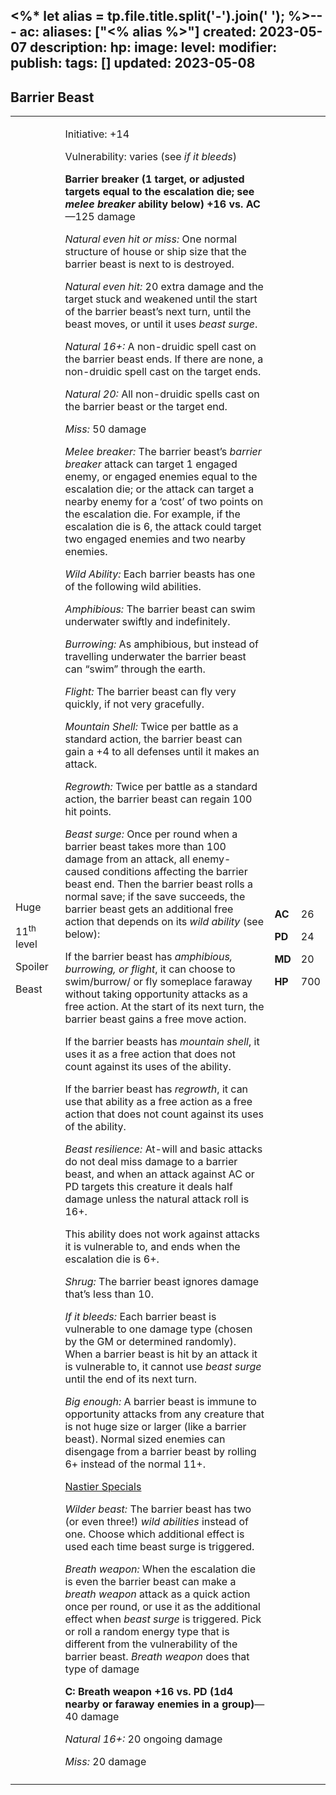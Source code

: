 <%* let alias = tp.file.title.split('-').join(' '); %>---
ac: 
aliases: ["<% alias %>"]
created: 2023-05-07
description: 
hp: 
image: 
level: 
modifier: 
publish: 
tags: []
updated: 2023-05-08
---

## Barrier Beast

<table>
<colgroup>
<col style="width: 16%" />
<col style="width: 71%" />
<col style="width: 5%" />
<col style="width: 6%" />
</colgroup>
<tbody>
<tr class="odd">
<td><p>Huge</p>
<p>11<sup>th</sup> level</p>
<p>Spoiler</p>
<p>Beast</p></td>
<td><p>Initiative: +14</p>
<p>Vulnerability: varies (see <em>if it bleeds</em>)</p>
<p><strong>Barrier breaker (1 target, or adjusted targets equal to the
escalation die; see <em>melee breaker</em> ability below) +16 vs.
AC</strong>—125 damage</p>
<p><em>Natural even hit or miss:</em> One normal structure of house or
ship size that the barrier beast is next to is destroyed.</p>
<p><em>Natural even hit:</em> 20 extra damage and the target stuck and
weakened until the start of the barrier beast’s next turn, until the
beast moves, or until it uses <em>beast surge</em>.</p>
<p><em>Natural 16+:</em> A non-druidic spell cast on the barrier beast
ends. If there are none, a non-druidic spell cast on the target
ends.</p>
<p><em>Natural 20:</em> All non-druidic spells cast on the barrier beast
or the target end.</p>
<p><em>Miss:</em> 50 damage</p>
<p><em>Melee breaker:</em> The barrier beast’s <em>barrier breaker</em>
attack can target 1 engaged enemy, or engaged enemies equal to the
escalation die; or the attack can target a nearby enemy for a ‘cost’ of
two points on the escalation die. For example, if the escalation die is
6, the attack could target two engaged enemies and two nearby
enemies.</p>
<p><em>Wild Ability:</em> Each barrier beasts has one of the following
wild abilities.</p>
<p><em>Amphibious:</em> The barrier beast can swim underwater swiftly
and indefinitely.</p>
<p><em>Burrowing:</em> As amphibious, but instead of travelling
underwater the barrier beast can “swim” through the earth.</p>
<p><em>Flight:</em> The barrier beast can fly very quickly, if not very
gracefully.</p>
<p><em>Mountain Shell:</em> Twice per battle as a standard action, the
barrier beast can gain a +4 to all defenses until it makes an
attack.</p>
<p><em>Regrowth:</em> Twice per battle as a standard action, the barrier
beast can regain 100 hit points.</p>
<p><em>Beast surge:</em> Once per round when a barrier beast takes more
than 100 damage from an attack, all enemy-caused conditions affecting
the barrier beast end. Then the barrier beast rolls a normal save; if
the save succeeds, the barrier beast gets an additional free action that
depends on its <em>wild ability</em> (see below):</p>
<p>If the barrier beast has <em>amphibious, burrowing, or flight</em>,
it can choose to swim/burrow/ or fly someplace faraway without taking
opportunity attacks as a free action. At the start of its next turn, the
barrier beast gains a free move action.</p>
<p>If the barrier beasts has <em>mountain shell</em>, it uses it as a
free action that does not count against its uses of the ability.</p>
<p>If the barrier beast has <em>regrowth</em>, it can use that ability
as a free action as a free action that does not count against its uses
of the ability.</p>
<p><em>Beast resilience:</em> At-will and basic attacks do not deal miss
damage to a barrier beast, and when an attack against AC or PD targets
this creature it deals half damage unless the natural attack roll is
16+.</p>
<p>This ability does not work against attacks it is vulnerable to, and
ends when the escalation die is 6+.</p>
<p><em>Shrug:</em> The barrier beast ignores damage that’s less than
10.</p>
<p><em>If it bleeds:</em> Each barrier beast is vulnerable to one damage
type (chosen by the GM or determined randomly). When a barrier beast is
hit by an attack it is vulnerable to, it cannot use <em>beast surge</em>
until the end of its next turn.</p>
<p><em>Big enough:</em> A barrier beast is immune to opportunity attacks
from any creature that is not huge size or larger (like a barrier
beast). Normal sized enemies can disengage from a barrier beast by
rolling 6+ instead of the normal 11+.</p>
<p><u>Nastier Specials</u></p>
<p><em>Wilder beast:</em> The barrier beast has two (or even three!)
<em>wild abilities</em> instead of one. Choose which additional effect
is used each time beast surge is triggered.</p>
<p><em>Breath weapon:</em> When the escalation die is even the barrier
beast can make a <em>breath weapon</em> attack as a quick action once
per round, or use it as the additional effect when <em>beast surge</em>
is triggered. Pick or roll a random energy type that is different from
the vulnerability of the barrier beast. <em>Breath weapon</em> does that
type of damage</p>
<p><strong>C: Breath weapon +16 vs. PD (1d4 nearby or faraway enemies in
a group)</strong>—40 damage</p>
<p><em>Natural 16+:</em> 20 ongoing damage</p>
<p><em>Miss:</em> 20 damage</p></td>
<td><p><strong>AC</strong></p>
<p><strong>PD</strong></p>
<p><strong>MD</strong></p>
<p><strong>HP</strong></p></td>
<td><p>26</p>
<p>24</p>
<p>20</p>
<p>700</p></td>
</tr>
<tr class="even">
<td></td>
<td></td>
<td></td>
<td></td>
</tr>
</tbody>
</table>
